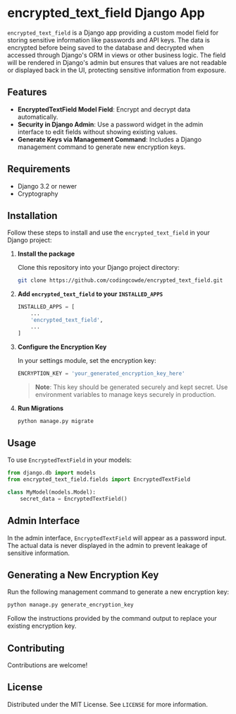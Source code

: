 # encrypted_text_field Django App

`encrypted_text_field` is a Django app providing a custom model field for storing sensitive information like passwords and API keys. The data is encrypted before being saved to the database and decrypted when accessed through Django's ORM in views or other business logic. The field will be rendered in Django's admin but ensures that values are not readable or displayed back in the UI, protecting sensitive information from exposure.

## Features

- **EncryptedTextField Model Field**: Encrypt and decrypt data automatically.
- **Security in Django Admin**: Use a password widget in the admin interface to edit fields without showing existing values.
- **Generate Keys via Management Command**: Includes a Django management command to generate new encryption keys.

## Requirements

- Django 3.2 or newer
- Cryptography

## Installation

Follow these steps to install and use the `encrypted_text_field` in your Django project:


1. **Install the package**

   Clone this repository into your Django project directory:

   ```bash
   git clone https://github.com/codingcowde/encrypted_text_field.git
   ```

2. **Add `encrypted_text_field` to your `INSTALLED_APPS`**

   ```python
   INSTALLED_APPS = [
       ...
       'encrypted_text_field',
       ...
   ]
   ```

3. **Configure the Encryption Key**

   In your settings module, set the encryption key:

   ```python
   ENCRYPTION_KEY = 'your_generated_encryption_key_here'
   ```

   > **Note**: This key should be generated securely and kept secret. Use environment variables to manage keys securely in production.

4. **Run Migrations**

   ```bash
   python manage.py migrate
   ```

## Usage

To use `EncryptedTextField` in your models:

```python
from django.db import models
from encrypted_text_field.fields import EncryptedTextField

class MyModel(models.Model):
    secret_data = EncryptedTextField()
```

## Admin Interface

In the admin interface, `EncryptedTextField` will appear as a password input. The actual data is never displayed in the admin to prevent leakage of sensitive information.

## Generating a New Encryption Key

Run the following management command to generate a new encryption key:

```bash
python manage.py generate_encryption_key
```

Follow the instructions provided by the command output to replace your existing encryption key.

## Contributing

Contributions are welcome!

## License

Distributed under the MIT License. See `LICENSE` for more information.